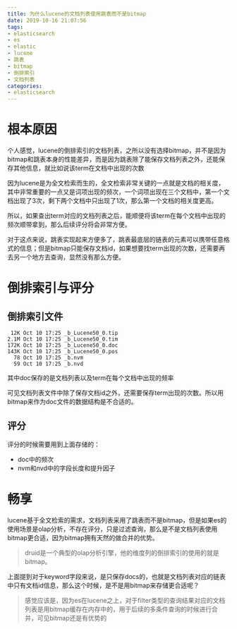 ```yaml
---
title: 为什么lucene的文档列表使用跳表而不是bitmap
date: 2019-10-16 21:07:56
tags:
- elasticsearch
- es
- elastic
- lucene
- 跳表
- bitmap
- 倒排索引
- 文档列表
categories:
- elasticsearch
---
```


# 根本原因

个人感觉，lucene的倒排索引的文档列表，之所以没有选择bitmap，并不是因为bitmap和跳表本身的性能差异，而是因为跳表除了能保存文档列表之外，还能保存其他信息，就比如说该term在文档中出现的次数

因为lucene是为全文检索而生的，全文检索非常关键的一点就是文档的相关度，其中非常重要的一点又是词项出现的频次，一个词项出现在三个文档中，第一个文档出现了3次，剩下两个文档中只出现了1次，那么第一个文档的相关度更高。

所以，如果查出term对应的文档列表之后，能顺便将该term在每个文档中出现的频次顺带拿到，那么后续评分将会非常方便。

对于这点来说，跳表实现起来方便多了，跳表最底层的链表的元素可以携带任意格式的信息；但是bitmap只能保存文档id，如果想要找term出现的次数，还需要再去另一个地方去查询，显然没有那么方便。

# 倒排索引与评分

## 倒排索引文件

```
 12K Oct 10 17:25 _b_Lucene50_0.tip
2.1M Oct 10 17:25 _b_Lucene50_0.tim
172K Oct 10 17:25 _b_Lucene50_0.doc
143K Oct 10 17:25 _b_Lucene50_0.pos
  78 Oct 10 17:25 _b.nvm
  59 Oct 10 17:25 _b.nvd
```

其中doc保存的是文档列表以及term在每个文档中出现的频率

可见文档列表文件中除了保存文档id之外，还需要保存term出现的次数。所以用bitmap来作为doc文件的数据结构是不合适的。

## 评分

评分的时候需要用到上面存储的：

- doc中的频次
- nvm和nvd中的字段长度和提升因子

# 畅享

lucene基于全文检索的需求，文档列表采用了跳表而不是bitmap，但是如果es的使用场景是olap分析，不存在评分，只是过滤查询，那么是不是文档列表使用bitmap更合适，因为bitmap拥有天然的做合并的优势。

> druid是一个典型的olap分析引擎，他的维度列的倒排索引的使用的就是bitmap。

上面提到对于keyword字段来说，是只保存docs的，也就是文档列表对应的链表中只有文档id信息，那么这个时候，是不是用bitmap来存储更合适呢？

> 感觉应该是，因为es在lucene之上，对于filter类型的查询结果对应的文档列表是用bitmap缓存在内存中的，用于后续的多条件查询的时候进行合并，可见bitmap还是有优势的
